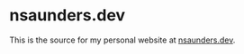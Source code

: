 # nsaunders.dev

This is the source for my personal website at [nsaunders.dev](https://nsaunders.dev).
